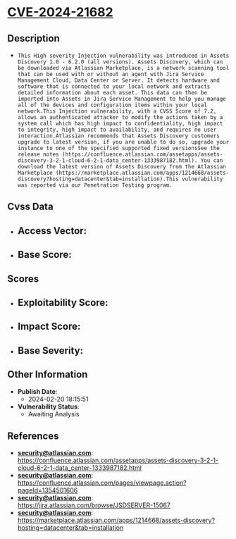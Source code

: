 
# [CVE-2024-21682](https://cve.mitre.org/cgi-bin/cvename.cgi?name=CVE-2024-21682)

## Description

- `This High severity Injection vulnerability was introduced in Assets Discovery 1.0 - 6.2.0 (all versions). Assets Discovery, which can be downloaded via Atlassian Marketplace, is a network scanning tool that can be used with or without an agent with Jira Service Management Cloud, Data Center or Server. It detects hardware and software that is connected to your local network and extracts detailed information about each asset. This data can then be imported into Assets in Jira Service Management to help you manage all of the devices and configuration items within your local network.This Injection vulnerability, with a CVSS Score of 7.2, allows an authenticated attacker to modify the actions taken by a system call which has high impact to confidentiality, high impact to integrity, high impact to availability, and requires no user interaction.Atlassian recommends that Assets Discovery customers upgrade to latest version, if you are unable to do so, upgrade your instance to one of the specified supported fixed versionsSee the release notes (https://confluence.atlassian.com/assetapps/assets-discovery-3-2-1-cloud-6-2-1-data_center-1333987182.html). You can download the latest version of Assets Discovery from the Atlassian Marketplace (https://marketplace.atlassian.com/apps/1214668/assets-discovery?hosting=datacenter&tab=installation).This vulnerability was reported via our Penetration Testing program.`

## Cvss Data

- **Access Vector**:
  - 
- **Base Score**:
  - 

## Scores

- **Exploitability Score**:
  - 
- **Impact Score**:
  - 
- **Base Severity**:
  - 

## Other Information

- **Publish Date**:
  - 2024-02-20 18:15:51
- **Vulnerability Status**:
  - Awaiting Analysis

## References

- **security@atlassian.com**: https://confluence.atlassian.com/assetapps/assets-discovery-3-2-1-cloud-6-2-1-data_center-1333987182.html
- **security@atlassian.com**: https://confluence.atlassian.com/pages/viewpage.action?pageId=1354501606
- **security@atlassian.com**: https://jira.atlassian.com/browse/JSDSERVER-15067
- **security@atlassian.com**: https://marketplace.atlassian.com/apps/1214668/assets-discovery?hosting=datacenter&tab=installation
